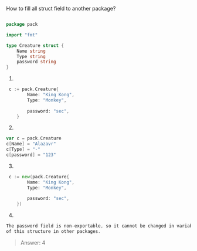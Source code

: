 How to fill all struct field to another package?

```go

package pack

import "fmt"

type Creature struct {
    Name string
    Type string
    password string
}
```

1. 
```go
 c := pack.Creature{
        Name: "King Kong",
        Type: "Monkey",
        
        password: "sec",
    }
```

2. 
```go
var c = pack.Creature
c[Name] = "Alazavr"
c[Type] = "-"
c[password] = "123"
```

3.
```go
 c := new(pack.Creature{
        Name: "King Kong",
        Type: "Monkey",
        
        password: "sec",
    })
```

4.
```go
The password field is non-exportable, so it cannot be changed in variables 
of this structure in other packages.
```

>Answer: 4
